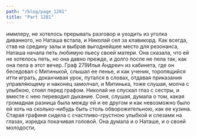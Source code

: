 ```yaml
---
path: "/blog/page_1281"
title: "Part 1281"
---
```


иммлеру, не хотелось прерывать разговор и уходить из уголка диванного, но Наташа встала, и Николай сел за клавикорд. Как всегда, став на средину залы и выбрав выгоднейшее место для резонанса, Наташа начала петь любимую пьесу своей матери.
Она сказала, что ей не хотелось петь, но она давно прежде, и долго после не пела так, как она пела в этот вечер. Граф 279Илья Андреич из кабинета, где он беседовал с Митинькой, слышал ее пенье, и как ученик, торопящийся итти играть, доканчивая урок, путался в словах, отдавая приказания управляющему и наконец замолчал, и Митинька, тоже слушая, молча с улыбкою, стоял перед графом. Николай не спускал глаз с сестры, и вместе с нею переводил дыхание. Соня, слушая, думала о том, какая громадная разница была между ей и ее другом и как невозможно было ей хоть на сколько-нибудь быть столь обворожительною, как ее кузина. Старая графиня сидела с счастливо-грустною улыбкой и слезами на глазах, изредка покачивая головой. Она думала и о Наташе, и о своей молодости,
